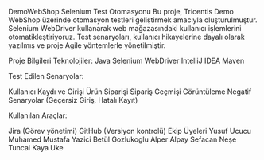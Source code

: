 DemoWebShop Selenium Test Otomasyonu
Bu proje, Tricentis Demo WebShop üzerinde otomasyon testleri geliştirmek amacıyla oluşturulmuştur. Selenium WebDriver kullanarak web mağazasındaki kullanıcı işlemlerini otomatikleştiriyoruz. Test senaryoları,
kullanıcı hikayelerine dayalı olarak yazılmış ve proje Agile yöntemlerle yönetilmiştir.

Proje Bilgileri
Teknolojiler:
Java
Selenium WebDriver
IntelliJ IDEA
Maven

Test Edilen Senaryolar:

Kullanıcı Kaydı ve Girişi
Ürün Siparişi
Sipariş Geçmişi Görüntüleme
Negatif Senaryolar (Geçersiz Giriş, Hatalı Kayıt)

Kullanılan Araçlar:

Jira (Görev yönetimi)
GitHub (Versiyon kontrolü)
Ekip Üyeleri
Yusuf Ucucu
Muhamed Mustafa Yazici
Betül Gozlukoglu
Alper Alpay
Sefacan
Neşe Tuncal
Kaya Uke
